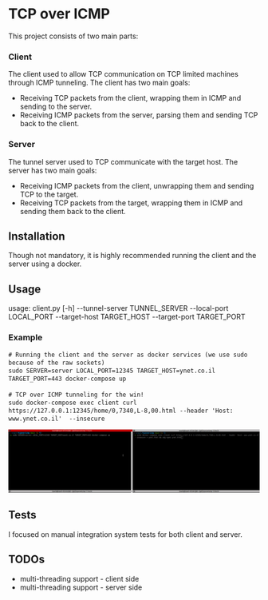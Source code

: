 # TCP over ICMP

This project consists of two main parts:
### Client
The client used to allow TCP communication on TCP limited machines through ICMP tunneling. The client has two main goals:  
* Receiving TCP packets from the client, wrapping them in ICMP and sending to the server.  
* Receiving ICMP packets from the server, parsing them and sending TCP back to the client.

### Server
The tunnel server used to TCP communicate with the target host. The server has two main goals:  
* Receiving ICMP packets from the client, unwrapping them and sending TCP to the target.
* Receiving TCP packets from the target, wrapping them in ICMP and sending them back to the client.  


## Installation
Though not mandatory, it is highly recommended running the client and the server using a docker.


## Usage
usage: client.py [-h] --tunnel-server TUNNEL_SERVER --local-port LOCAL_PORT --target-host TARGET_HOST --target-port
                 TARGET_PORT  

### Example
```shell
# Running the client and the server as docker services (we use sudo because of the raw sockets)
sudo SERVER=server LOCAL_PORT=12345 TARGET_HOST=ynet.co.il TARGET_PORT=443 docker-compose up

# TCP over ICMP tunneling for the win!
sudo docker-compose exec client curl https://127.0.0.1:12345/home/0,7340,L-8,00.html --header 'Host: www.ynet.co.il'  --insecure
```

![](ynet-tcp-over-icmp-tunneling.gif)

## Tests
I focused on manual integration system tests for both client and server.

## TODOs
* multi-threading support - client side
* multi-threading support - server side
